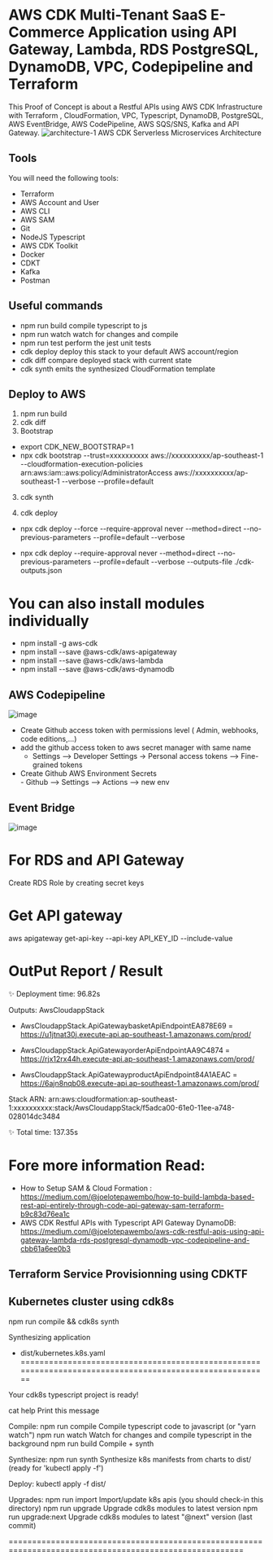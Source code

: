 # AWS CDK Multi-Tenant SaaS E-Commerce Application  using API Gateway, Lambda, RDS PostgreSQL, DynamoDB, VPC, Codepipeline and Terraform

This Proof of Concept is about a Restful APIs using AWS CDK  Infrastructure  with Terraform , CloudFormation, VPC, Typescript, DynamoDB, PostgreSQL, AWS EventBridge,  AWS CodePipeline, AWS SQS/SNS, Kafka and API Gateway.
![architecture-1](https://github.com/joelwembo/aws-cdk-infra-poc-1/assets/19718580/ccb09c1a-5cec-4eea-b8cc-22a94f3b82e9)
                                   AWS CDK Serverless Microservices Architecture


## Tools
You will need the following tools:

* Terraform
* AWS Account and User
* AWS CLI
* AWS SAM
* Git
* NodeJS Typescript
* AWS CDK Toolkit 
* Docker
* CDKT
* Kafka
* Postman

## Useful commands
- npm run build compile typescript to js
- npm run watch watch for changes and compile
- npm run test perform the jest unit tests
- cdk deploy deploy this stack to your default AWS account/region
- cdk diff compare deployed stack with current state
- cdk synth emits the synthesized CloudFormation template

## Deploy to AWS 

1. npm run build
2. cdk diff
3. Bootstrap
- export CDK_NEW_BOOTSTRAP=1
- npx cdk bootstrap --trust=xxxxxxxxxx aws://xxxxxxxxxx/ap-southeast-1 --cloudformation-execution-policies arn:aws:iam::aws:policy/AdministratorAccess aws://xxxxxxxxxx/ap-southeast-1 --verbose --profile=default
  
3. cdk synth

4. cdk deploy 

 - npx cdk deploy --force --require-approval never --method=direct  --no-previous-parameters --profile=default --verbose

 - npx cdk deploy --require-approval never --method=direct  --no-previous-parameters --profile=default --verbose --outputs-file ./cdk-outputs.json

# You can also install modules individually

- npm install -g aws-cdk
- npm install --save @aws-cdk/aws-apigateway
- npm install --save  @aws-cdk/aws-lambda
- npm install --save  @aws-cdk/aws-dynamodb

## AWS Codepipeline
![image](https://github.com/joelwembo/aws-cdk-infra-poc-1/assets/19718580/d97d25fc-76f1-4804-be0f-ea95a9d2a7fc)


- Create Github access token with permissions level ( Admin, webhooks, code editions,...)
- add the github access token to aws secret manager with same name
   - Settings --> Developer Settings -> Personal access tokens --> Fine-grained tokens
- Create Github AWS Environment Secrets  
      - Github --> Settings --> Actions --> new env

## Event Bridge
![image](https://github.com/joelwembo/aws-cdk-infra-poc-1/assets/19718580/883f86d5-a6e3-4330-b2de-c7704341d624)

# For RDS and API Gateway
 Create RDS Role by creating secret keys

# Get API gateway

aws apigateway get-api-key --api-key API_KEY_ID --include-value

# OutPut Report / Result

✨  Deployment time: 96.82s

Outputs: AwsCloudappStack

- AwsCloudappStack.ApiGatewaybasketApiEndpointEA878E69 = https://u1jtnat30j.execute-api.ap-southeast-1.amazonaws.com/prod/

- AwsCloudappStack.ApiGatewayorderApiEndpointAA9C4874 = https://rjx12rx44h.execute-api.ap-southeast-1.amazonaws.com/prod/

- AwsCloudappStack.ApiGatewayproductApiEndpoint84A1AEAC = https://6ajn8nqb08.execute-api.ap-southeast-1.amazonaws.com/prod/

Stack ARN:
arn:aws:cloudformation:ap-southeast-1:xxxxxxxxxx:stack/AwsCloudappStack/f5adca00-61e0-11ee-a748-028014dc3484

✨  Total time: 137.35s

# Fore more information Read:
 
- How to Setup SAM & Cloud Formation : https://medium.com/@joelotepawembo/how-to-build-lambda-based-rest-api-entirely-through-code-api-gateway-sam-terraform-b9c83d76ea1c
- AWS CDK Restful APIs with Typescript API Gateway DynamoDB: https://medium.com/@joelotepawembo/aws-cdk-restful-apis-using-api-gateway-lambda-rds-postgresql-dynamodb-vpc-codepipeline-and-cbb61a6ee0b3
## Terraform Service Provisionning using CDKTF
 

## Kubernetes cluster using cdk8s
npm run compile && cdk8s synth

Synthesizing application
  - dist/kubernetes.k8s.yaml
========================================================================================================

 Your cdk8s typescript project is ready!

   cat help         Print this message

  Compile:
   npm run compile     Compile typescript code to javascript (or "yarn watch")
   npm run watch       Watch for changes and compile typescript in the background
   npm run build       Compile + synth

  Synthesize:
   npm run synth       Synthesize k8s manifests from charts to dist/ (ready for 'kubectl apply -f')

 Deploy:
   kubectl apply -f dist/

 Upgrades:
   npm run import        Import/update k8s apis (you should check-in this directory)
   npm run upgrade       Upgrade cdk8s modules to latest version
   npm run upgrade:next  Upgrade cdk8s modules to latest "@next" version (last commit)

========================================================================================================
